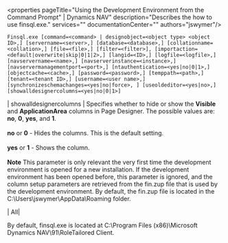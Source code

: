 <properties
                pageTitle="Using the Development Environment from the Command Prompt" | Dynamics NAV"
                description="Describes the how to use finsql.exe."
                services=""
                documentationCenter=""
                authors="jswymer"/>
<tags
    ms.prod="dynamics-nav-2017"
    ms.topic="article"
    ms.devlang="na"
    ms.tgt_pltfrm="na"
    ms.workload="na"
    ms.date="06/16/2016"
    ms.author="jswymer" />

<!-- The content in this article supports Madeira task 169219, which adds a new parameter (showalldesignercolumns) to the finsql.exe. The content should be added to the Using the Development Environment from the Command Prompt article as described.-->

<!-- Change 1: In the "Finsql.exe Command Syntax" section, update the code to include the showalldesignercolumns as follows:-->

```
Finsql.exe [command=<command> | designobject=<object type> <object ID>,] [servername=<server>,] [database=<database>,] [collationname=<collation>,] [file=<file>,] [filter=<filter>], [importaction=<default|overwrite|skip|0|1|2>,] [langid=<ID>,] [logfile=<logfile>,] [navservername=<name>,] [navserverinstance=<instance>,] [navservermanagementport=<port>,] [ntauthentication=<yes|no|0|1>,] [objectcache=<cache>,] [password=<password>,] [temppath=<path>,] [tenant=<tenant ID>,] [username=<user name>,] [synchronizeschemachanges=<yes|no|force>, ] [useoldeditor=<yes|no>,] [showalldesignercolumns=<yes|no|0|1>]
```

<!-- Change 2: In the "Parameters" section, add a row for the "showalldesignercolumns" parameter as follows:-->

|  showalldesignercolumns |  Specifies whether to hide or show the **Visible** and **ApplicationArea** columns in Page Designer. The possible values are: **no**, **0**, **yes**, and **1**.</br></br>
**no** or **0** - Hides the columns. This is the default setting.</br></br>
**yes** or **1** - Shows the column.
</br></br>**Note** This parameter is only relevant the very first time the development environment is opened for a new installation. If the development environment has been opened before, this parameter is ignored, and the  column setup parameters are retrieved from the fin.zup file that is used by the development environment. By default, the fin.zup file is located in the  C:\Users\jswymer\AppData\Roaming folder.

|  All|

<!-- Change 3: In the introduction change the path of the finsql.exe as follows:-->

By default, finsql.exe is located at C:\Program Files (x86)\Microsoft Dynamics NAV\91\RoleTailored Client\.
